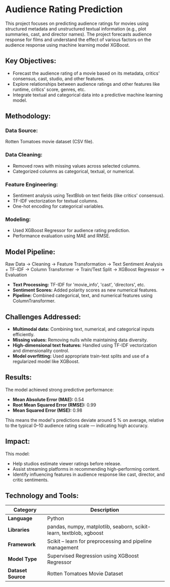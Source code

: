 # Audience Rating Prediction

This project focuses on predicting audience ratings for movies using structured metadata and unstructured textual information (e.g., plot summaries, cast, and director names). The project forecasts audience response for films and understand the effect of various factors on the audience response using machine learning model XGBoost. 

## Key Objectives:

- Forecast the audience rating of a movie based on its metadata, critics' consensus, cast, studio, and other features.
- Explore relationships between audience ratings and other features like runtime, critics' score, genres, etc.
- Integrate textual and categorical data into a predictive machine learning model.

## Methodology:

### Data Source: 
Rotten Tomatoes movie dataset (CSV file).

### Data Cleaning:

- Removed rows with missing values across selected columns.
- Categorized columns as categorical, textual, or numerical.

### Feature Engineering:

- Sentiment analysis using TextBlob on text fields (like critics' consensus).
- TF-IDF vectorization for textual columns.
- One-hot encoding for categorical variables.

### Modeling:

- Used XGBoost Regressor for audience rating prediction.
- Performance evaluation using MAE and RMSE.

## Model Pipeline:

Raw Data → Cleaning → Feature Transformation → Text Sentiment Analysis + TF-IDF → Column Transformer → Train/Test Split → XGBoost Regressor → Evaluation

- **Text Processing:** TF-IDF for 'movie_info', 'cast', 'directors', etc.
- **Sentiment Scores:** Added polarity scores as new numerical features.
- **Pipeline:** Combined categorical, text, and numerical features using ColumnTransformer.

## Challenges Addressed:

- **Multimodal data:** Combining text, numerical, and categorical inputs efficiently.
- **Missing values:** Removing nulls while maintaining data diversity.
- **High-dimensional text features:** Handled using TF-IDF vectorization and dimensionality control.
- **Model overfitting:** Used appropriate train-test splits and use of a regularized model like XGBoost.

## Results:

The model achieved strong predictive performance:

- **Mean Absolute Error (MAE):** 0.54
- **Root Mean Squared Error (RMSE):** 0.99
- **Mean Squared Error (MSE):** 0.98

This means the model's predictions deviate around 5 % on average, relative to the typical 0–10 audience rating scale — indicating high accuracy.

## Impact:

This model:

- Help studios estimate viewer ratings before release.
- Assist streaming platforms in recommending high-performing content.
- Identify influencing features in audience response like cast, director, and critic sentiments.

## Technology and Tools:

| Category         | Description                                                                   |
|------------------|-------------------------------------------------------------------------------|
| **Language**      | Python                                                                       |
| **Libraries**     | pandas, numpy, matplotlib, seaborn, scikit-learn, textblob, xgboost          |
| **Framework**     | Scikit – learn for preprocessing and pipeline management                     |
| **Model Type**    | Supervised Regression using XGBoost Regressor                                |
| **Dataset Source**| Rotten Tomatoes Movie Dataset                                                 |
